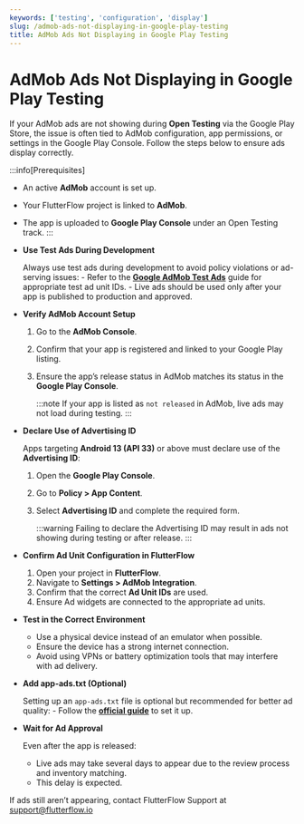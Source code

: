 ```yaml
---
keywords: ['testing', 'configuration', 'display']
slug: /admob-ads-not-displaying-in-google-play-testing
title: AdMob Ads Not Displaying in Google Play Testing
---
```


# AdMob Ads Not Displaying in Google Play Testing

If your AdMob ads are not showing during **Open Testing** via the Google Play Store, the issue is often tied to AdMob configuration, app permissions, or settings in the Google Play Console. Follow the steps below to ensure ads display correctly.

:::info[Prerequisites]
- An active **AdMob** account is set up.
- Your FlutterFlow project is linked to **AdMob**.
- The app is uploaded to **Google Play Console** under an Open Testing track.
:::

- **Use Test Ads During Development**

    Always use test ads during development to avoid policy violations or ad-serving issues:
        - Refer to the **[Google AdMob Test Ads](https://developers.google.com/admob/android/test-ads)** guide for appropriate test ad unit IDs.
        - Live ads should be used only after your app is published to production and approved.

- **Verify AdMob Account Setup**

    1. Go to the **AdMob Console**.
    2. Confirm that your app is registered and linked to your Google Play listing.
    3. Ensure the app’s release status in AdMob matches its status in the **Google Play Console**.

        :::note
        If your app is listed as `not released` in AdMob, live ads may not load during testing.
        :::

- **Declare Use of Advertising ID**

    Apps targeting **Android 13 (API 33)** or above must declare use of the **Advertising ID**:

    1. Open the **Google Play Console**.
    2. Go to **Policy > App Content**.
    3. Select **Advertising ID** and complete the required form.

        :::warning
        Failing to declare the Advertising ID may result in ads not showing during testing or after release.
        :::

- **Confirm Ad Unit Configuration in FlutterFlow**

    1. Open your project in **FlutterFlow**.
    2. Navigate to **Settings > AdMob Integration**.
    3. Confirm that the correct **Ad Unit IDs** are used.
    4. Ensure Ad widgets are connected to the appropriate ad units.

- **Test in the Correct Environment**

    - Use a physical device instead of an emulator when possible.
    - Ensure the device has a strong internet connection.
    - Avoid using VPNs or battery optimization tools that may interfere with ad delivery.

- **Add app-ads.txt (Optional)**

    Setting up an `app-ads.txt` file is optional but recommended for better ad quality:
        - Follow the **[official guide](https://support.google.com/admob/answer/9363762?hl=en&ref_topic=9675856&sjid=8136071085841576181-EU)** to set it up.

- **Wait for Ad Approval**

    Even after the app is released:

    - Live ads may take several days to appear due to the review process and inventory matching.
    - This delay is expected.

If ads still aren’t appearing, contact FlutterFlow Support at [support@flutterflow.io](mailto:support@flutterflow.io)
